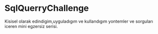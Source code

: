 # SqlQuerryChallenge
Kisisel olarak edindigim,uyguladıgım ve kullandıgım yontemler ve sorguları iceren mini egzersiz serisi.
